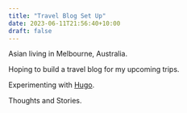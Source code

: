 ```yaml
---
title: "Travel Blog Set Up"
date: 2023-06-11T21:56:40+10:00
draft: false
---
```


Asian living in Melbourne, Australia.

Hoping to build a travel blog for my upcoming trips.

Experimenting with [Hugo](https://gohugo.io/).

Thoughts and Stories.
